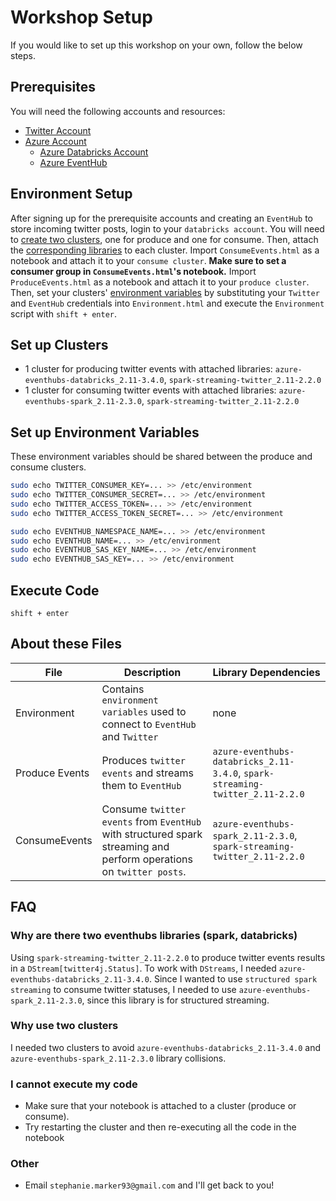 # Workshop Setup

If you would like to set up this workshop on your own, follow the below steps.

## Prerequisites

You will need the following accounts and resources:

* [Twitter Account](https://help.twitter.com/en/create-twitter-account)
* [Azure Account](https://azure.microsoft.com/en-us/free/)
  * [Azure Databricks Account](https://docs.microsoft.com/en-us/azure/azure-databricks/quickstart-create-databricks-workspace-portal)
  * [Azure EventHub](https://docs.microsoft.com/en-us/azure/event-hubs/event-hubs-create)

## Environment Setup

After signing up for the prerequisite accounts and creating an `EventHub` to
store incoming twitter posts, login to your `databricks account`. You will need to
[create two clusters](http://),
one for produce and one for consume. Then, attach the [corresponding libraries](http://)
to each cluster. Import `ConsumeEvents.html` as a notebook and attach it to your
`consume cluster`. **Make sure to set a consumer group in `ConsumeEvents.html`'s notebook.**
Import `ProduceEvents.html` as a notebook and attach it to
your `produce cluster`. Then, set your clusters' [environment variables](http://) by
substituting your `Twitter` and `EventHub` credentials
into `Environment.html` and execute the `Environment` script with `shift + enter`.

## Set up Clusters

* 1 cluster for producing twitter events with attached libraries: `azure-eventhubs-databricks_2.11-3.4.0`, `spark-streaming-twitter_2.11-2.2.0`
* 1 cluster for consuming twitter events with attached libraries: `azure-eventhubs-spark_2.11-2.3.0`, `spark-streaming-twitter_2.11-2.2.0`

## Set up Environment Variables

These environment variables should be shared between the produce and consume
clusters.

```sh
sudo echo TWITTER_CONSUMER_KEY=... >> /etc/environment
sudo echo TWITTER_CONSUMER_SECRET=... >> /etc/environment
sudo echo TWITTER_ACCESS_TOKEN=... >> /etc/environment
sudo echo TWITTER_ACCESS_TOKEN_SECRET=... >> /etc/environment

sudo echo EVENTHUB_NAMESPACE_NAME=... >> /etc/environment
sudo echo EVENTHUB_NAME=... >> /etc/environment
sudo echo EVENTHUB_SAS_KEY_NAME=... >> /etc/environment
sudo echo EVENTHUB_SAS_KEY=... >> /etc/environment
```

## Execute Code

`shift + enter`

## About these Files

| File        | Description | Library Dependencies |
| ----------- | ----------- | ---------------------|
| Environment | Contains `environment variables` used to connect to `EventHub` and `Twitter` | none |
| Produce Events | Produces `twitter events` and streams them to `EventHub` | `azure-eventhubs-databricks_2.11-3.4.0`, `spark-streaming-twitter_2.11-2.2.0` |
| ConsumeEvents | Consume `twitter events` from `EventHub` with structured spark streaming and perform operations on `twitter posts`. | `azure-eventhubs-spark_2.11-2.3.0`, `spark-streaming-twitter_2.11-2.2.0` |

## FAQ

### Why are there two eventhubs libraries (spark, databricks)

Using `spark-streaming-twitter_2.11-2.2.0` to produce twitter events results in
a `DStream[twitter4j.Status]`. To work with `DStreams`, I needed
`azure-eventhubs-databricks_2.11-3.4.0`. Since I wanted to use
`structured spark streaming` to consume twitter statuses, I needed to use
`azure-eventhubs-spark_2.11-2.3.0`, since this library is for structured
streaming.

### Why use two clusters

I needed two clusters to avoid `azure-eventhubs-databricks_2.11-3.4.0` and
`azure-eventhubs-spark_2.11-2.3.0` library collisions.

### I cannot execute my code

* Make sure that your notebook is attached to a cluster (produce or consume).
* Try restarting the cluster and then re-executing all the code in the notebook

### Other

* Email `stephanie.marker93@gmail.com` and I'll get back to you!
